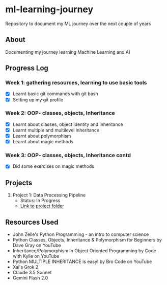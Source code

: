 # ml-learning-journey
Repository to document my ML journey over the next couple of years

## About
Documenting my journey learning Machine Learning and AI

## Progress Log
### Week 1: gathering resources, learning to use basic tools
- [X] Learnt basic git commands with git bash
- [X] Setting up my git profile
### Week 2: OOP- classes, objects, Inheritance
- [X] Learnt about classes, object identity and inheritance
- [X] Learnt multiple and multilevel inheritance
- [X] Learnt about polymorphism
- [X] Learnt about magic methods 
### Week 3: OOP- classes, objects, Inheritance contd
- [X] Did some exercises on magic methods



## Projects
1. Project 1: Data Processing Pipeline
   - Status: In Progress
   - [Link to project folder](/projects/data-pipeline)

## Resources Used
- John Zelle's Python Programming - an intro to computer science
- Python Classes, Objects, Inheritance & Polymorphism for Beginners by Dave Gray on YouTube
- Inheritance/Polymorphism in Object Oriented Programming by Code with Kylie on YouTube
- Python MULTIPLE INHERITANCE is easy! by Bro Code on YouTube
- Xai's Grok 2
- Claude 3.5 Sonnet
- Gemini Flash 2.0
